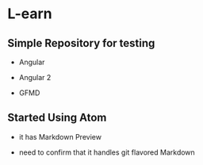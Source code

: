 # L-earn


## Simple Repository for testing

* Angular

* Angular 2

* GFMD

## Started Using Atom

* it has Markdown Preview

* need to confirm that it handles git flavored Markdown
